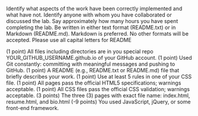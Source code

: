 Identify what aspects of the work have been correctly implemented and what
have not.
Identify anyone with whom you have collaborated or discussed the lab.
Say approximately how many hours you have spent completing the lab.
Be written in either text format (README.txt) or in Markdown (README.md).
Markdown is preferred. No other formats will be accepted. Please use all
capital letters for README

(1 point) All files including directories are in you special repo
YOUR_GITHUB_USERNAME.github.io of your GitHub account.
(1 point) Used Git constantly: committing with meaningful messages and pushing
to GitHub.
(1 point) A README (e.g., README.txt or README.md) file that briefly
describes your work.
(1 point) Use at least 5 rules in one of your CSS file.
(1 point) All pages pass the official HTML5 specifications;
warnings acceptable.
(1 point) All CSS files pass the official CSS validation;
warnings acceptable.
(3 points) The three (3) pages with exact file name: index.html, resume.html, 
and bio.html
(-9 points) You used JavaScript, jQuery, or some front-end framework.
